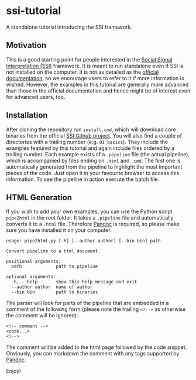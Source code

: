 # ssi-tutorial
A standalone tutorial introducing the SSI framework.

## Motivation

This is a good starting point for people interested in the [Social Signal Interpretation (SSI)](http://openssi.net) framework. It is meant to run standalone even if SSI is not installed on the computer. It is not as detailed as the [official documentation](https://rawgit.com/hcmlab/ssi/master/docs/index.html), so we encourage users to refer to it if more information is wished. However, the examples in this tutorial are generally more advanced than those in the official documentation and hence might be of interest even for advanced users, too.

## Installation

After cloning the repository run ``install.cmd``, which will download core binaries from the official [SSI Github project](https://github.com/hcmlab/ssi/). You will also find a couple of directories with a trailing number (e.g. ``01_basics``). They include the examples featured by this tutorial and again include files ordered by a trailing number. Each example exists of a ``.pipeline`` file (the actual pipeline), which is accompanied by files ending on ``.html`` and ``.cmd``. The first one is automatically generated from the pipeline to highlight the most important pieces of the code. Just open it in your favourite browser to access this information. To see the pipeline in action execute the batch file.

## HTML Generation

If you wish to add your own examples, you can use the Python script ``pipe2html`` in the root folder. It takes a ``.pipeline`` file and automatically converts it to a ``.html`` file. Therefore [Pandoc](https://pandoc.org/installing.html) is required, so please make sure you have installed it on your computer.

```
usage: pipe2html.py [-h] [--author author] [--bin bin] path

Convert pipeline to a html document.

positional arguments:
  path             path to pipeline

optional arguments:
  -h, --help       show this help message and exit
  --author author  name of author
  --bin bin        path to binaries
```

The parser will look for parts of the pipeline that are embedded in a comment of the following form (please note the trailing ``<!-->`` as otherwise the comment will be ignored):

```
<!-- comment -->
<code...>
<!-->
```

The comment will be added to the html page followed by the code snippet. Obviously, you can markdown the comment with any tags supported by [Pandoc](https://pandoc.org/MANUAL.html).

Enjoy!


